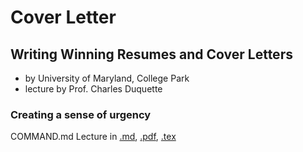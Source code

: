 # Cover Letter 

## Writing Winning Resumes and Cover Letters
- by University of Maryland, College Park
- lecture by Prof. Charles Duquette

### Creating a sense of urgency 
COMMAND.md
Lecture in [.md](Creating_a_sense_of_urgency.md), [.pdf](Creating_a_sense_of_urgency.pdf), [.tex](Creating_a_sense_of_urgency.tex)

